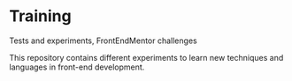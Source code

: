 # Training
Tests and experiments, FrontEndMentor challenges

This repository contains different experiments to learn new techniques and languages in front-end development.

